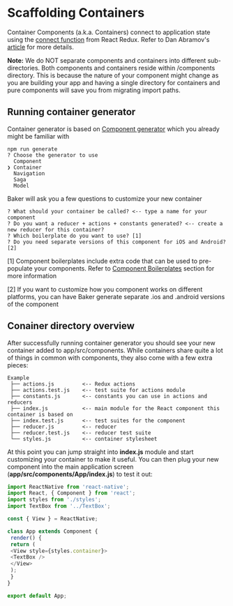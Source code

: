 # Scaffolding Containers

Container Components \(a.k.a. Containers\) connect to application state using the [connect function](https://github.com/reactjs/react-redux/blob/master/docs/api.md#connectmapstatetoprops-mapdispatchtoprops-mergeprops-options) from React Redux. Refer to Dan Abramov's [article](https://medium.com/@dan_abramov/smart-and-dumb-components-7ca2f9a7c7d0#.jfhjwnlv3) for more details.

**Note:** We do NOT separate components and containers into different sub-directories. Both components and containers reside within \/components directory. This is because the nature of your component might change as you are building your app and having a single directory for containers and pure components will save you from migrating import paths.

## Running container generator

Container generator is based on [Component generator](/scaffolding/components.md) which you already might be familiar with

```
npm run generate
? Choose the generator to use
  Component
❯ Container
  Navigation
  Saga
  Model
```

Baker will ask you a few questions to customize your new container

```
? What should your container be called? <-- type a name for your component
? Do you want a reducer + actions + constants generated? <-- create a new reducer for this container?
? Which boilerplate do you want to use? [1]
? Do you need separate versions of this component for iOS and Android? [2]
```

\[1\] Component boilerplates include extra code that can be used to pre-populate your components. Refer to [Component Boilerplates](/scaffolding/component-boilerplates.md) section for more information

\[2\] If you want to customize how you component works on different platforms, you can have Baker generate separate .ios and .android versions of the component

## Conainer directory overview

After successfully running container generator you should see your new container added to app/src/components. While containers share quite a lot of things in common with components, they also come with a few extra pieces:

```
Example
 ├── actions.js         <-- Redux actions 
 ├── actions.test.js    <-- test suite for actions module
 ├── constants.js       <-- constants you can use in actions and reducers
 ├── index.js           <-- main module for the React component this container is based on
 ├── index.test.js      <-- test suites for the component
 ├── reducer.js         <-- reducer
 ├── reducer.test.js    <-- reducer test suite
 └── styles.js          <-- container stylesheet
```

At this point you can jump straight into **index.js** module and start customizing your container to make it useful. You can then plug your new component into the main application screen (**app/src/components/App/index.js**) to test it out:

```javascript
import ReactNative from 'react-native';
import React, { Component } from 'react';
import styles from './styles';
import TextBox from '../TextBox';

const { View } = ReactNative;

class App extends Component {
 render() {
 return (
 <View style={styles.container}>
 <TextBox />
 </View>
 );
 }
}

export default App;
```